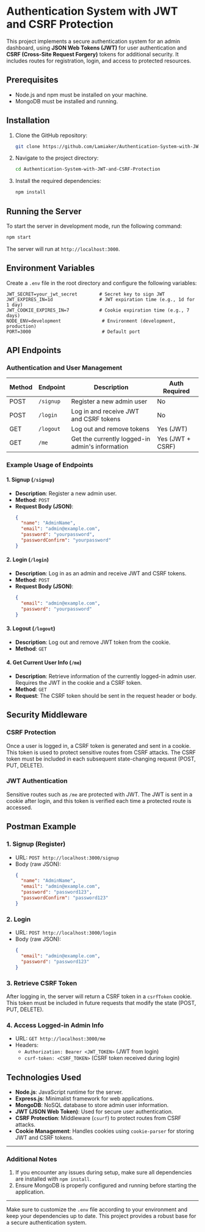 # Authentication System with JWT and CSRF Protection

This project implements a secure authentication system for an admin dashboard, using **JSON Web Tokens (JWT)** for user authentication and **CSRF (Cross-Site Request Forgery)** tokens for additional security. It includes routes for registration, login, and access to protected resources.

## Prerequisites

- Node.js and npm must be installed on your machine.
- MongoDB must be installed and running.

## Installation

1. Clone the GitHub repository:

   ```bash
   git clone https://github.com/Lamiaker/Authentication-System-with-JWT-and-CSRF-Protection.git
   ```

2. Navigate to the project directory:

   ```bash
   cd Authentication-System-with-JWT-and-CSRF-Protection
   ```

3. Install the required dependencies:
   ```bash
   npm install
   ```

## Running the Server

To start the server in development mode, run the following command:

```bash
npm start
```

The server will run at `http://localhost:3000`.

## Environment Variables

Create a `.env` file in the root directory and configure the following variables:

```
JWT_SECRET=your_jwt_secret        # Secret key to sign JWT
JWT_EXPIRES_IN=1d                 # JWT expiration time (e.g., 1d for 1 day)
JWT_COOKIE_EXPIRES_IN=7           # Cookie expiration time (e.g., 7 days)
NODE_ENV=development               # Environment (development, production)
PORT=3000                          # Default port
```

## API Endpoints

### Authentication and User Management

| Method | Endpoint  | Description                                     | Auth Required    |
| ------ | --------- | ----------------------------------------------- | ---------------- |
| POST   | `/signup` | Register a new admin user                       | No               |
| POST   | `/login`  | Log in and receive JWT and CSRF tokens          | No               |
| GET    | `/logout` | Log out and remove tokens                       | Yes (JWT)        |
| GET    | `/me`     | Get the currently logged-in admin's information | Yes (JWT + CSRF) |

### Example Usage of Endpoints

#### 1. **Signup (`/signup`)**

- **Description**: Register a new admin user.
- **Method**: `POST`
- **Request Body (JSON)**:
  ```json
  {
    "name": "AdminName",
    "email": "admin@example.com",
    "password": "yourpassword",
    "passwordConfirm": "yourpassword"
  }
  ```

#### 2. **Login (`/login`)**

- **Description**: Log in as an admin and receive JWT and CSRF tokens.
- **Method**: `POST`
- **Request Body (JSON)**:
  ```json
  {
    "email": "admin@example.com",
    "password": "yourpassword"
  }
  ```

#### 3. **Logout (`/logout`)**

- **Description**: Log out and remove JWT token from the cookie.
- **Method**: `GET`

#### 4. **Get Current User Info (`/me`)**

- **Description**: Retrieve information of the currently logged-in admin user. Requires the JWT in the cookie and a CSRF token.
- **Method**: `GET`
- **Request**: The CSRF token should be sent in the request header or body.

## Security Middleware

### CSRF Protection

Once a user is logged in, a CSRF token is generated and sent in a cookie. This token is used to protect sensitive routes from CSRF attacks. The CSRF token must be included in each subsequent state-changing request (POST, PUT, DELETE).

### JWT Authentication

Sensitive routes such as `/me` are protected with JWT. The JWT is sent in a cookie after login, and this token is verified each time a protected route is accessed.

## Postman Example

### 1. Signup (Register)

- URL: `POST http://localhost:3000/signup`
- Body (raw JSON):
  ```json
  {
    "name": "AdminName",
    "email": "admin@example.com",
    "password": "password123",
    "passwordConfirm": "password123"
  }
  ```

### 2. Login

- URL: `POST http://localhost:3000/login`
- Body (raw JSON):
  ```json
  {
    "email": "admin@example.com",
    "password": "password123"
  }
  ```

### 3. Retrieve CSRF Token

After logging in, the server will return a CSRF token in a `csrfToken` cookie. This token must be included in future requests that modify the state (POST, PUT, DELETE).

### 4. Access Logged-in Admin Info

- URL: `GET http://localhost:3000/me`
- Headers:
  - `Authorization: Bearer <JWT_TOKEN>` (JWT from login)
  - `csrf-token: <CSRF_TOKEN>` (CSRF token received during login)

## Technologies Used

- **Node.js**: JavaScript runtime for the server.
- **Express.js**: Minimalist framework for web applications.
- **MongoDB**: NoSQL database to store admin user information.
- **JWT (JSON Web Token)**: Used for secure user authentication.
- **CSRF Protection**: Middleware (`csurf`) to protect routes from CSRF attacks.
- **Cookie Management**: Handles cookies using `cookie-parser` for storing JWT and CSRF tokens.

---

### Additional Notes

1. If you encounter any issues during setup, make sure all dependencies are installed with `npm install`.
2. Ensure MongoDB is properly configured and running before starting the application.

---

Make sure to customize the `.env` file according to your environment and keep your dependencies up to date. This project provides a robust base for a secure authentication system.
